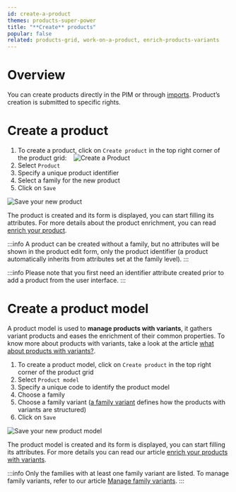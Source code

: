 ```yaml
---
id: create-a-product
themes: products-super-power
title: "**Create** products"
popular: false
related: products-grid, work-on-a-product, enrich-products-variants
---
```


# Overview

You can create products directly in the PIM or through [imports](imports.html).
Product’s creation is submitted to specific rights.

# Create a product
1.  To create a product, click on `Create product` in the top right corner of the product grid:
    ![Create a Product](../img/Products_CreateProduct.png)
1.  Select `Product`
1.  Specify a unique product identifier
1.  Select a family for the new product
1.  Click on `Save`

![Save your new product](../img/Products_CreateProduct1.png)

The product is created and its form is displayed, you can start filling its attributes. For more details about the product enrichment, you can read [enrich your product](work-on-a-product.html).

:::info
A product can be created without a family, but no attributes will be shown in the product edit form, only the product identifier (a product automatically inherits from attributes set at the family level).
:::

:::info
Please note that you first need an identifier attribute created prior to add a product from the user interface.
:::

# Create a product model
A product model is used to **manage products with variants**, it gathers variant products and eases the enrichment of their common properties. To know more about products with variants, take a look at the article [what about products with variants?](what-about-products-variants.html).

1.  To create a product model, click on `Create product` in the top right corner of the product grid
1.  Select `Product model`
1.  Specify a unique code to identify the product model
1.  Choose a family
1.  Choose a family variant ([a family variant](what-about-products-variants.html#what-is-a-family-variant) defines how the products with variants are structured)
1.  Click on `Save`

![Save your new product model](../img/Products_CreateProductModel1.png)

The product model is created and its form is displayed, you can start filling its attributes. For more details you can read our article [enrich your products with variants](enrich-products-variants.html).

:::info
Only the families with at least one family variant are listed. To manage family variants, refer to our article [Manage family variants](manage-your-families.html#manage-familys-variants).
:::
